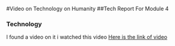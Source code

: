 #Video on Technology on Humanity
##Tech Report For Module 4
### Technology
I found a video on it
i watched this video
[Here is the link of video](https://www.youtube.com/watch?v=l2IZ5SNb78E)
